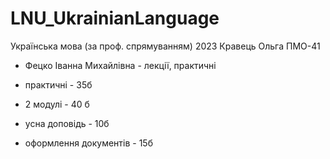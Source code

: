 # LNU_UkrainianLanguage
Українська мова (за проф. спрямуванням) 2023 Кравець Ольга ПМО-41

- Фецко Іванна Михайлівна - лекції, практичні
  
- практичні - 35б
- 2 модулі - 40 б
- усна доповідь - 10б
- оформлення документів - 15б
